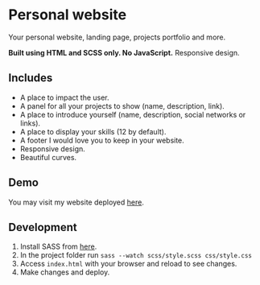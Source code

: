 # Personal website

Your personal website, landing page, projects portfolio and more.

**Built using HTML and SCSS only. No JavaScript.**
Responsive design.

## Includes
*   A place to impact the user.
*   A panel for all your projects to show (name, description, link).
*   A place to introduce yourself (name, description, social networks or links).
*   A place to display your skills (12 by default).
*   A footer I would love you to keep in your website.
*   Responsive design.
*   Beautiful curves.

## Demo

You may visit my website deployed [here](devve.space).

## Development

1.  Install SASS from [here](https://sass-lang.com/install).
2.  In the project folder run `sass --watch scss/style.scss css/style.css`
3.  Access `index.html` with your browser and reload to see changes.
4.  Make changes and deploy.

